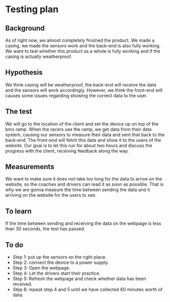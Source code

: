 # Testing plan

## Background

As of right now, we almost completely finished the product. We made a casing, we made the sensors work and the back-end is also fully working. We want to test whether this product as a whole is fully working and if the casing is actually weatherproof.

## Hypothesis

We think casing will be weatherproof, the back-end will receive the data and the sensors will work accordingly. However, we think the front-end will causes some issues regarding showing the correct data to the user.

## The test

We will go to the location of the client and set the device up on top of the bmx ramp. When the racers use the ramp, we get data from their data system, causing our sensors to measure their data and sent that back to the back-end. The front-end will fetch this data and show it to the users of the website. Our goal is to let this run for about two hours and discuss the progress with the client, receiving feedback along the way.

## Measurements

We want to make sure it does not take too long for the data to arrive on the website, so the coaches and drivers can read it as soon as possible. That is why we are gonna measure the time between sending the data and it arriving on the website for the users to see.

## To learn

If the time between sending and receiving the data on the webpage is less than 30 seconds, the test has passed.

## To do

- Step 1: put up the sensors on the right place.
- Step 2: connect the device to a power supply.
- Step 3: Open the webpage.
- Step 4: Let the drivers start their practice.
- Step 5: Refresh the webpage and check whether data has been received.
- Step 6: repeat step 4 and 5 until we have collected 60 minutes worth of data.